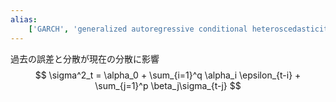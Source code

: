 ```yaml
---
alias:
    ['GARCH', 'generalized autoregressive conditional heteroscedasticity']
---
```

過去の誤差と分散が現在の分散に影響
$$
\sigma^2_t = \alpha_0 + \sum_{i=1}^q \alpha_i \epsilon_{t-i} + \sum_{j=1}^p \beta_j\sigma_{t-j}
$$